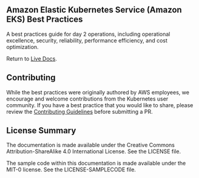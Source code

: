 ## Amazon Elastic Kubernetes Service (Amazon EKS) Best Practices

A best practices guide for day 2 operations, including operational excellence, security, reliability, performance efficiency, and cost optimization.

Return to [Live Docs](https://aws.github.io/aws-eks-best-practices/).

## Contributing

While the best practices were originally authored by AWS employees, we encourage and welcome contributions from the Kubernetes user community. If you have a best practice that you would like to share, please review the [Contributing Guidelines](https://github.com/aws/aws-eks-best-practices/blob/master/CONTRIBUTING.md) before submitting a PR. 

## License Summary

The documentation is made available under the Creative Commons Attribution-ShareAlike 4.0 International License. See the LICENSE file.

The sample code within this documentation is made available under the MIT-0 license. See the LICENSE-SAMPLECODE file.

